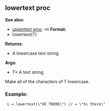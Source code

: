 ## lowertext proc
**See also:**
*   [uppertext proc](/ref/proc/uppertext.md) -m<!-- -->
**Format:**
*   lowertext(T)
<!-- -->
**Returns:**
*   A lowercase text string.
<!-- -->
**Args:**
*   T* A text string.


Make all of the characters of T lowercase.
### Example:

```
 L = lowertext(\"HI THERE\") // = \"hi there\" 
```

